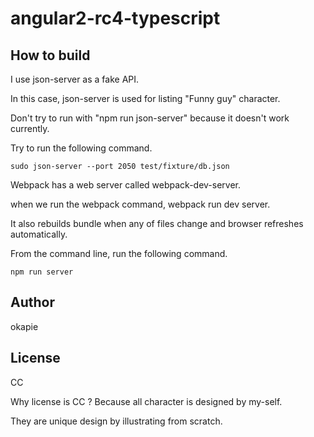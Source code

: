# angular2-rc4-typescript

## How to build

I use json-server as a fake API.

In this case, json-server is used for listing "Funny guy" character.

Don't try to run with "npm run json-server" because it doesn't work currently.

Try to run the following command.

```
sudo json-server --port 2050 test/fixture/db.json
```

Webpack has a web server called webpack-dev-server.

when we run the webpack command, webpack run dev server.

It also rebuilds bundle when any of files change and browser refreshes automatically.

From the command line, run the following command.

```
npm run server
```

## Author

okapie

## License

CC

Why license is CC ? Because all character is designed by my-self.

They are unique design by illustrating from scratch.